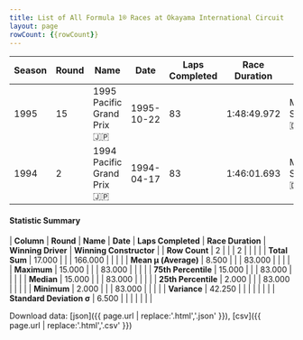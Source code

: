 ```yaml
---
title: List of All Formula 1® Races at Okayama International Circuit
layout: page
rowCount: {{rowCount}}
---
```


| Season | Round | Name | Date | Laps Completed | Race Duration | Winning Driver | Winning Constructor |
|--|--|--|--|--|--|--|--|
| 1995 | 15 | 1995 Pacific Grand Prix 🇯🇵 | 1995-10-22 | 83 | 1:48:49.972 | Michael Schumacher 🇩🇪 | Benetton 🇮🇹 |
| 1994 | 2 | 1994 Pacific Grand Prix 🇯🇵 | 1994-04-17 | 83 | 1:46:01.693 | Michael Schumacher 🇩🇪 | Benetton 🇮🇹 |

#### Statistic Summary

| **Column** | **Round** | **Name** | **Date** | **Laps Completed** | **Race Duration** | **Winning Driver** | **Winning Constructor** |
| **Row Count** | 2 |  |  | 2 |  |  |  |
| **Total Sum** | 17.000 |  |  | 166.000 |  |  |  |
| **Mean μ (Average)** | 8.500 |  |  | 83.000 |  |  |  |
| **Maximum** | 15.000 |  |  | 83.000 |  |  |  |
| **75th Percentile** | 15.000 |  |  | 83.000 |  |  |  |
| **Median** | 15.000 |  |  | 83.000 |  |  |  |
| **25th Percentile** | 2.000 |  |  | 83.000 |  |  |  |
| **Minimum** | 2.000 |  |  | 83.000 |  |  |  |
| **Variance** | 42.250 |  |  |  |  |  |  |
| **Standard Deviation σ** | 6.500 |  |  |  |  |  |  |

Download data: [json]({{ page.url | replace:'.html','.json' }}), [csv]({{ page.url | replace:'.html','.csv' }})
